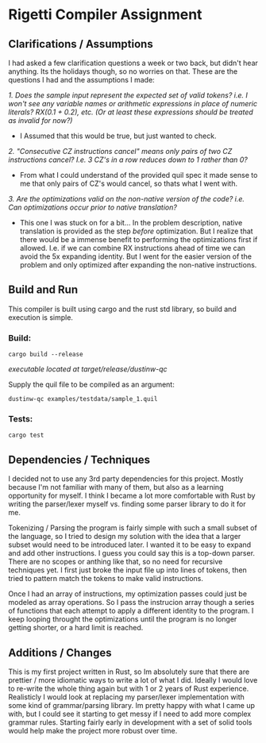 # Rigetti Compiler Assignment

## Clarifications / Assumptions
I had asked a few clarification questions a week or two back, but didn't hear anything. Its the holidays though, so no worries on that. These are the questions I had and the assumptions I made:

_1. Does the sample input represent the expected set of valid tokens? i.e. I won't see any variable names or arithmetic expressions in place of numeric literals? RX(0.1 + 0.2), etc. 
(Or at least these expressions should be treated as invalid for now?)_
- I Assumed that this would be true, but just wanted to check.

_2. "Consecutive CZ instructions cancel" means only pairs of two CZ instructions cancel? I.e. 3 CZ's in a row reduces down to 1 rather than 0?_
- From what I could understand of the provided quil spec it made sense to me that only pairs of CZ's would cancel, so thats what I went with.

_3. Are the optimizations valid on the non-native version of the code? i.e. Can optimizations occur prior to native translation?_
- This one I was stuck on for a bit... In the problem description, native translation is provided as the step _before_ optimization. But I realize that there would be a immense benefit
to performing the optimizations first if allowed. I.e. if we can combine RX instructions ahead of time we can avoid the 5x expanding identity. But I went for the easier version of the
problem and only optimized after expanding the non-native instructions.

## Build and Run

This compiler is built using cargo and the rust std library, so build and execution is simple.

### Build:
```
cargo build --release
```
_executable located at target/release/dustinw-qc_

Supply the quil file to be compiled as an argument:
```
dustinw-qc examples/testdata/sample_1.quil
```

### Tests:
```
cargo test
```

## Dependencies / Techniques

I decided not to use any 3rd party dependencies for this project. Mostly because I'm not familiar with many of them, but also as a learning opportunity for myself.
I think I became a lot more comfortable with Rust by writing the parser/lexer myself vs. finding some parser library to do it for me.

Tokenizing / Parsing the program is fairly simple with such a small subset of the language, so I tried to design my solution with the idea that a larger subset would 
need to be introduced later. I wanted it to be easy to expand and add other instructions. I guess you could say this is a top-down parser. There are no scopes or anthing like 
that, so no need for recursive techniques yet. I first just broke the input file up into lines of tokens, then tried to pattern match the tokens to make valid instructions.

Once I had an array of instructions, my optimization passes could just be modeled as array operations. So I pass the instrucion array though a series of functions that each 
attempt to apply a different identity to the program. I keep looping throught the optimizations until the program is no longer getting shorter, or a hard limit is reached.

## Additions / Changes

This is my first project written in Rust, so Im absolutely sure that there are prettier / more idiomatic ways to write a lot of what I did. Ideally I would love to re-write 
the whole thing again but with 1 or 2 years of Rust experience. Realisticly I would look at replacing my parser/lexer implementation with some kind of grammar/parsing library. 
Im pretty happy with what I came up with, but I could see it starting to get messy if I need to add more complex grammar rules. Starting fairly early in development with a set of solid tools 
would help make the project more robust over time.
